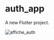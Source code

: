 # auth_app

A new Flutter project.

![affiche_auth](https://github.com/user-attachments/assets/5775d3ce-2486-4994-aa67-c41a42a12222)
